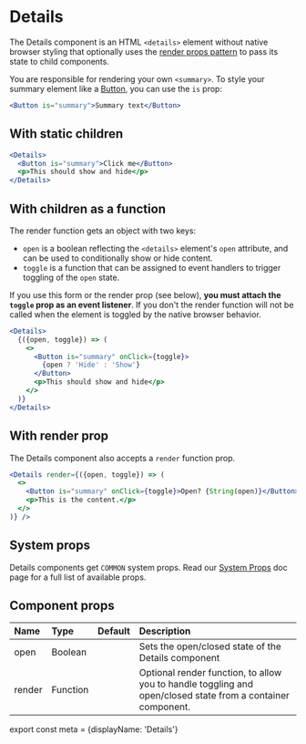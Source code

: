 
# Details

The Details component is an HTML `<details>` element without native browser styling that optionally uses the [render props pattern](https://reactjs.org/docs/render-props.html) to pass its state to child components.

You are responsible for rendering your own `<summary>`. To style your summary element like a [Button](./Button), you can use the `is` prop:

```jsx
<Button is="summary">Summary text</Button>
```

## With static children
```.jsx
<Details>
  <Button is="summary">Click me</Button>
  <p>This should show and hide</p>
</Details>
```

## With children as a function
The render function gets an object with two keys:

* `open` is a boolean reflecting the `<details>` element's `open` attribute, and can be used to conditionally show or hide content.
* `toggle` is a function that can be assigned to event handlers to trigger toggling of the `open` state.

If you use this form or the render prop (see below), **you must attach the `toggle` prop as an event listener**. If you don't the render function will not be called when the element is toggled by the native browser behavior.

```.jsx
<Details>
  {({open, toggle}) => (
    <>
      <Button is="summary" onClick={toggle}>
        {open ? 'Hide' : 'Show'}
      </Button>
      <p>This should show and hide</p>
    </>
  )}
</Details>
```

## With render prop
The Details component also accepts a `render` function prop.

```.jsx
<Details render={({open, toggle}) => (
  <>
    <Button is="summary" onClick={toggle}>Open? {String(open)}</Button>
    <p>This is the content.</p>
  </>
)} />
```

## System props

Details components get `COMMON` system props. Read our [System Props](/system-props) doc page for a full list of available props.

## Component props

| Name | Type | Default | Description |
| :- | :- | :-: | :- |
| open | Boolean | | Sets the open/closed state of the Details component |
| render | Function | | Optional render function, to allow you to handle toggling and open/closed state from a container component.

export const meta = {displayName: 'Details'}
